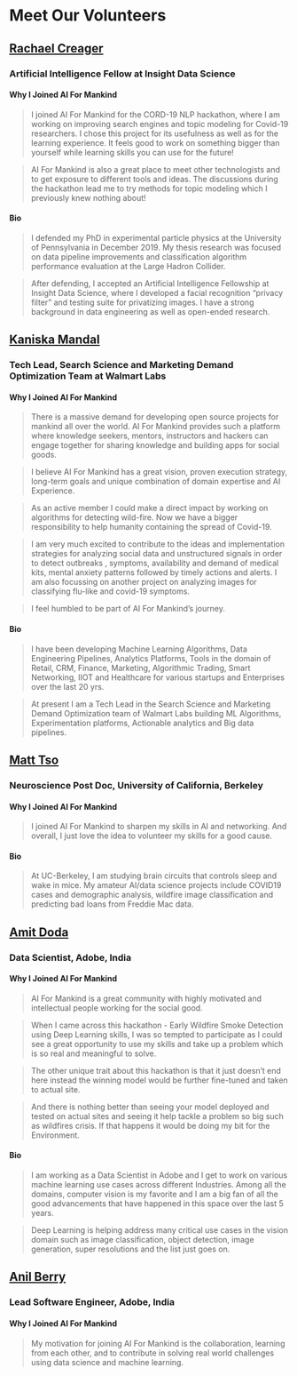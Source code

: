 # Meet Our Volunteers
## [Rachael Creager](https://www.linkedin.com/in/rccreager/) 
### Artificial Intelligence Fellow at Insight Data Science

#### Why I Joined AI For Mankind
>I joined AI For Mankind for the CORD-19 NLP hackathon, where I am working on improving search engines and topic modeling for Covid-19 researchers. 
I chose this project for its usefulness as well as for the learning experience. It feels good to work on something bigger than yourself while learning skills you can use for the future! 

>AI For Mankind is also a great place to meet other technologists and to get exposure to different tools and ideas. 
The discussions during the hackathon lead me to try methods for topic modeling which I previously knew nothing about!

#### Bio
>I defended my PhD in experimental particle physics at the University of Pennsylvania in December 2019. 
My thesis research was focused on data pipeline improvements and classification algorithm performance evaluation 
at the Large Hadron Collider. 

>After defending, I accepted an Artificial Intelligence Fellowship at Insight Data Science, where I developed a facial recognition “privacy filter” and testing suite for privatizing images. 
I have a strong background in data engineering as well as open-ended research.

## [Kaniska Mandal](https://www.linkedin.com/in/kaniskamandal/) 
### Tech Lead, Search Science and Marketing Demand Optimization Team at Walmart Labs 

#### Why I Joined AI For Mankind
>There is a massive demand for developing open source projects for mankind all over the world. 
AI For Mankind provides such a platform where knowledge seekers, mentors, instructors and hackers can engage together for 
sharing knowledge and building apps for social goods. 

>I believe AI For Mankind has a great vision, proven execution strategy, long-term goals and unique combination of domain expertise 
and AI Experience. 

>As an active member I could make a direct impact by working on algorithms for detecting wild-fire. Now we have a bigger responsibility 
to help humanity containing the spread of Covid-19. 

>I am very much excited to contribute to the ideas and implementation strategies for analyzing social data and unstructured signals in order to detect outbreaks , symptoms, availability and demand of medical kits, mental anxiety patterns followed by timely actions and alerts.
I am also focussing on another project on analyzing images for classifying flu-like and covid-19 symptoms.

>I feel humbled to be part of AI For Mankind’s journey.

#### Bio
>I have been developing Machine Learning Algorithms, Data Engineering Pipelines, Analytics Platforms, Tools in the domain of Retail, CRM, 
Finance, Marketing, Algorithmic Trading, Smart Networking, IIOT and Healthcare for various startups and Enterprises over the last 20 yrs. 

>At present I am a Tech Lead in the Search Science and Marketing Demand Optimization team of Walmart Labs 
building ML Algorithms, Experimentation platforms, Actionable analytics and Big data pipelines.


## [Matt Tso](https://www.linkedin.com/in/matttso/)
### Neuroscience Post Doc, University of California, Berkeley

#### Why I Joined AI For Mankind
>I joined AI For Mankind to sharpen my skills in AI and networking. And overall, I just love the idea to volunteer my skills 
for a good cause. 

#### Bio
>At UC-Berkeley, I am studying brain circuits that controls sleep and wake in mice. My amateur AI/data science projects include COVID19 cases and demographic analysis, wildfire image classification and predicting bad loans from Freddie Mac data.



## [Amit Doda](https://www.linkedin.com/in/amit-doda/) 
### Data Scientist, Adobe, India

#### Why I Joined AI For Mankind
>AI For Mankind is a great community with highly motivated and intellectual people working for the social good. 

>When I came across this hackathon - Early Wildfire Smoke Detection using Deep Learning skills, I was so tempted to participate
as I could see a great opportunity to use my skills and take up a problem which is so real and meaningful to solve. 

>The other unique trait about this hackathon is that it just doesn’t end here instead the winning model would be 
further fine-tuned and taken to actual site. 

>And there is nothing better than seeing your model deployed and tested on actual sites and seeing it help tackle a problem so big such as wildfires crisis. 
If that happens it would be doing my bit for the Environment.

#### Bio
>I am working as a Data Scientist in Adobe and I get to work on various machine learning use cases across different Industries. 
Among all the domains, computer vision is my favorite and I am a big fan of all the good advancements that 
have happened in this space over the last 5 years. 

>Deep Learning is helping address many critical use cases in the vision domain such as image classification, 
object detection, image generation, super resolutions and the list just goes on.

## [Anil Berry](https://www.linkedin.com/in/anil-berry-58835b1a/)
### Lead Software Engineer, Adobe, India

#### Why I Joined AI For Mankind
>My motivation for joining AI For Mankind is the collaboration, learning from each other, and to contribute in 
solving real world challenges using data science and machine learning.
